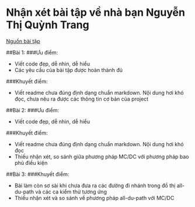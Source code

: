 # Nhận xét bài tập về nhà bạn Nguyễn Thị Quỳnh Trang
[Nguồn bài tập](https://github.com/truonganhhoang/int3117-2016/tree/master/NguyenThiQuynhTrang)

##Bài 1:
###Ưu điểm:
- Viết code đẹp, dễ nhìn, dễ hiểu
- Các yêu cầu của bài tập được hoàn thành đủ

###Khuyết điểm:
- Viết readme chưa đúng định dạng chuẩn markdown. Nội dung hơi khó đọc, chưa nêu ra được các thông tin cơ bản của project 


##Bài 2:
###Ưu điểm:
- Viết code đẹp, dễ nhìn, dễ hiểu

###Khuyết điểm:
- Viết readme chưa đúng định dạng chuẩn markdown. Nội dung hơi khó đọc
- Thiếu nhận xét, so sánh giữa phương pháp MC/DC với phương pháp bao phủ điều kiện


##Bài 3:
###Khuyết điểm:
- Bài làm còn sơ sài khi chưa đưa ra các đường đi nhánh trong đồ thị all-du-path và các ca kiểm thử tương ứng
- Thiếu nhận xét và so sánh về phương pháp all-du-path với MC/DC
